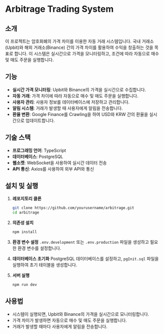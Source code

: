 # Arbitrage Trading System

## 소개
이 프로젝트는 암호화폐의 가격 차이를 이용한 자동 거래 시스템입니다. 국내 거래소(Upbit)와 해외 거래소(Binance) 간의 가격 차이를 활용하여 수익을 창출하는 것을 목표로 합니다. 이 시스템은 실시간으로 가격을 모니터링하고, 조건에 따라 자동으로 매수 및 매도 주문을 실행합니다.

## 기능
- **실시간 가격 모니터링**: Upbit와 Binance의 가격을 실시간으로 수집합니다.
- **자동 거래**: 가격 차이에 따라 자동으로 매수 및 매도 주문을 실행합니다.
- **사용자 관리**: 사용자 정보를 데이터베이스에 저장하고 관리합니다.
- **알림 시스템**: 거래가 발생할 때 사용자에게 알림을 전송합니다.
- **환율 변환**: Google Finance를 Crawling을 하여 USD와 KRW 간의 환율을 실시간으로 업데이트합니다.

## 기술 스택
- **프로그래밍 언어**: TypeScript
- **데이터베이스**: PostgreSQL
- **웹소켓**: WebSocket을 사용하여 실시간 데이터 전송
- **API 통신**: Axios를 사용하여 외부 API와 통신

## 설치 및 실행
1. **레포지토리 클론**
   ```bash
   git clone https://github.com/yourusername/arbitrage.git
   cd arbitrage
   ```

2. **의존성 설치**
   ```bash
   npm install
   ```

3. **환경 변수 설정**
   `.env.development` 또는 `.env.production` 파일을 생성하고 필요한 환경 변수를 설정합니다.

4. **데이터베이스 초기화**
   PostgreSQL 데이터베이스를 설정하고, `pgInit.sql` 파일을 실행하여 초기 테이블을 생성합니다.

5. **서버 실행**
   ```bash
   npm run dev
   ```

## 사용법
- 시스템이 실행되면, Upbit와 Binance의 가격을 실시간으로 모니터링합니다.
- 가격 차이가 발생하면 자동으로 매수 및 매도 주문을 실행합니다.
- 거래가 발생할 때마다 사용자에게 알림을 전송합니다.